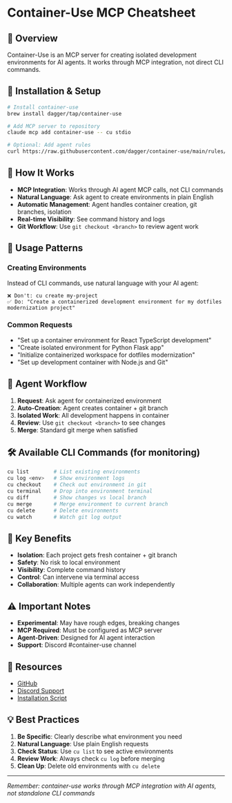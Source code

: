 # Container-Use MCP Cheatsheet

## 🐳 Overview
Container-Use is an MCP server for creating isolated development environments for AI agents. It works through MCP integration, not direct CLI commands.

## 🚀 Installation & Setup
```bash
# Install container-use
brew install dagger/tap/container-use

# Add MCP server to repository
claude mcp add container-use -- cu stdio

# Optional: Add agent rules
curl https://raw.githubusercontent.com/dagger/container-use/main/rules/agent.md >> CLAUDE.md
```

## 🎯 How It Works
- **MCP Integration**: Works through AI agent MCP calls, not CLI commands
- **Natural Language**: Ask agent to create environments in plain English
- **Automatic Management**: Agent handles container creation, git branches, isolation
- **Real-time Visibility**: See command history and logs
- **Git Workflow**: Use `git checkout <branch>` to review agent work

## 📝 Usage Patterns

### Creating Environments
Instead of CLI commands, use natural language with your AI agent:

```
❌ Don't: cu create my-project
✅ Do: "Create a containerized development environment for my dotfiles modernization project"
```

### Common Requests
- "Set up a container environment for React TypeScript development"
- "Create isolated environment for Python Flask app"
- "Initialize containerized workspace for dotfiles modernization"
- "Set up development container with Node.js and Git"

## 🔧 Agent Workflow
1. **Request**: Ask agent for containerized environment
2. **Auto-Creation**: Agent creates container + git branch
3. **Isolated Work**: All development happens in container
4. **Review**: Use `git checkout <branch>` to see changes
5. **Merge**: Standard git merge when satisfied

## 🛠️ Available CLI Commands (for monitoring)
```bash
cu list        # List existing environments
cu log <env>   # Show environment logs
cu checkout    # Check out environment in git
cu terminal    # Drop into environment terminal
cu diff        # Show changes vs local branch
cu merge       # Merge environment to current branch
cu delete      # Delete environments
cu watch       # Watch git log output
```

## 🎯 Key Benefits
- **Isolation**: Each project gets fresh container + git branch
- **Safety**: No risk to local environment
- **Visibility**: Complete command history
- **Control**: Can intervene via terminal access
- **Collaboration**: Multiple agents can work independently

## ⚠️ Important Notes
- **Experimental**: May have rough edges, breaking changes
- **MCP Required**: Must be configured as MCP server
- **Agent-Driven**: Designed for AI agent interaction
- **Support**: Discord #container-use channel

## 🔗 Resources
- [GitHub](https://github.com/dagger/container-use)
- [Discord Support](https://discord.gg/Nf42dydvrX)
- [Installation Script](https://raw.githubusercontent.com/dagger/container-use/main/install.sh)

## 💡 Best Practices
1. **Be Specific**: Clearly describe what environment you need
2. **Natural Language**: Use plain English requests
3. **Check Status**: Use `cu list` to see active environments
4. **Review Work**: Always check `cu log` before merging
5. **Clean Up**: Delete old environments with `cu delete`

---
*Remember: container-use works through MCP integration with AI agents, not standalone CLI commands*
